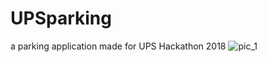 # UPSparking
a parking application made for UPS Hackathon 2018
![pic_1](https://user-images.githubusercontent.com/29359882/42674280-157e7e5e-863d-11e8-95f6-9db1a8e74dc5.png)
